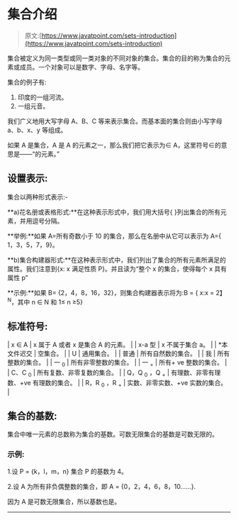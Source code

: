 # 集合介绍

> 原文:[https://www.javatpoint.com/sets-introduction](https://www.javatpoint.com/sets-introduction)

集合被定义为同一类型或同一类对象的不同对象的集合。集合的目的称为集合的元素或成员。一个对象可以是数字、字母、名字等。

集合的例子有:

1.  印度的一组河流。
2.  一组元音。

我们广义地用大写字母 A、B、C 等来表示集合。而基本面的集合则由小写字母 a、b、x、y 等组成。

如果 A 是集合，A 是 A 的元素之一，那么我们把它表示为∈ A，这里符号∈的意思是——“的元素。”

## 设置表示:

集合以两种形式表示:-

**a)花名册或表格形式:**在这种表示形式中，我们用大括号{ }列出集合的所有元素，并用逗号分隔。

**举例:**如果 A=所有奇数小于 10 的集合，那么在名册中从它可以表示为 A={ 1，3，5，7，9}。

**b)集合构建器形式:**在这种表示形式中，我们列出了集合的所有元素所满足的属性。我们注意到{x: x 满足性质 P}。并且读为“整个 x 的集合，使得每个 x 具有属性 p”

**示例:**如果 B= {2，4，8，16，32}，则集合构建器表示将为:B = { x:x = 2】<sup>N</sup>，其中 n ∈ N 和 1≤ n ≥5}

## 标准符号:

| x ∈ A | x 属于 A 或者 x 是集合 A 的元素。 |
| x-a 型 | x 不属于集合 a。 |
| *本文件迟交 | 空集合。 |
| U | 通用集合。 |
| 普通 | 所有自然数的集合。 |
| 我 | 所有整数的集合。 |
| 一 <sub>0</sub> | 所有非零整数的集合。 |
| 一 <sub>+</sub> | 所有+ ve 整数的集合。 |
| C、C <sub>0</sub> | 所有复数、非零复数的集合。 |
| Q，Q <sub>0</sub> ，Q <sub>+</sub> | 有理数、非零有理数、+ve 有理数的集合。 |
| R，R <sub>0</sub> ，R <sub>+</sub> | 实数、非零实数、+ve 实数的集合。 |

## 集合的基数:

集合中唯一元素的总数称为集合的基数。可数无限集合的基数是可数无限的。

### 示例:

1.设 P = {k，l，m，n}
集合 P 的基数为 4。

2.设 A 为所有非负偶整数的集合，即
A = {0，2，4，6，8，10......}.

因为 A 是可数无限集合，所以基数也是。

* * *